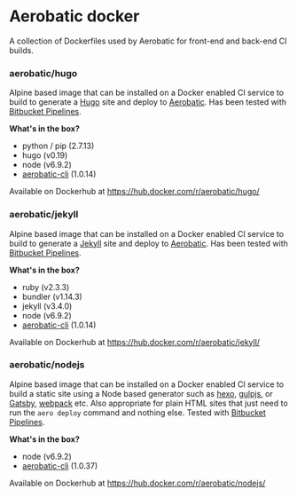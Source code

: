 # Aerobatic docker

A collection of Dockerfiles used by Aerobatic for front-end and back-end CI builds.

### aerobatic/hugo

Alpine based image that can be installed on a Docker enabled CI service to build to generate a [Hugo](https://gohugo.io) site and deploy to [Aerobatic](https://www.aerobatic.com). Has been tested with [Bitbucket Pipelines](https://bitbucket.org/product/features/pipelines).

**What's in the box?**
* python / pip (2.7.13)
* hugo (v0.19)
* node (v6.9.2)
* [aerobatic-cli](https://www.aerobatic.com/docs/cli/) (1.0.14)

Available on Dockerhub at https://hub.docker.com/r/aerobatic/hugo/


### aerobatic/jekyll

Alpine based image that can be installed on a Docker enabled CI service to build to generate a [Jekyll](https://jekyllrb.com) site and deploy to [Aerobatic](https://www.aerobatic.com). Has been tested with [Bitbucket Pipelines](https://bitbucket.org/product/features/pipelines).

**What's in the box?**
* ruby (v2.3.3)
* bundler (v1.14.3)
* jekyll (v3.4.0)
* node (v6.9.2)
* [aerobatic-cli](https://www.aerobatic.com/docs/cli/) (1.0.14)

Available on Dockerhub at https://hub.docker.com/r/aerobatic/jekyll/

### aerobatic/nodejs

Alpine based image that can be installed on a Docker enabled CI service to build a static site using a Node based generator such as [hexo](https://hexo.io/), [gulpjs](http://gulpjs.com/), or [Gatsby](https://github.com/gatsbyjs/gatsby), [webpack](https://webpack.github.io/) etc. Also appropriate for plain HTML sites that just need to run the `aero deploy` command and nothing else. Tested with [Bitbucket Pipelines](https://bitbucket.org/product/features/pipelines).

**What's in the box?**
* node (v6.9.2)
* [aerobatic-cli](https://www.aerobatic.com/docs/cli/) (1.0.37)

Available on Dockerhub at https://hub.docker.com/r/aerobatic/nodejs/

